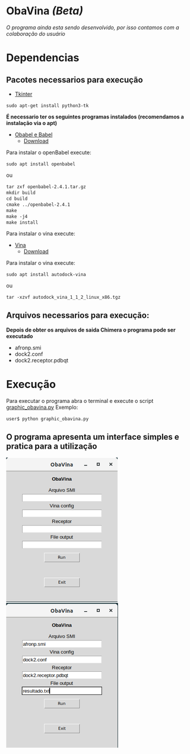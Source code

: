 # ObaVina *(Beta)*

*O programa ainda esta sendo desenvolvido, por isso contamos com a colaboração do usuário*

# Dependencias

## Pacotes necessarios para execução

* [Tkinter](https://docs.python.org/3/library/tkinter.html)
```
sudo apt-get install python3-tk
```

**É necessario ter os seguintes programas instalados (recomendamos a instalação via o apt)**

* [Obabel e Babel](http://openbabel.org)
	* [Download](https://sourceforge.net/projects/openbabel/files/openbabel/2.4.1/openbabel-2.4.1.tar.gz/download)

Para instalar o openBabel execute:

```
sudo apt install openbabel
```

ou

```
tar zxf openbabel-2.4.1.tar.gz
mkdir build
cd build
cmake ../openbabel-2.4.1
make
make -j4
make install
```
Para instalar o vina execute:

* [Vina](http://vina.scripps.edu/)
	* [Download](http://vina.scripps.edu/download/autodock_vina_1_1_2_linux_x86.tgz)

Para instalar o vina execute:

```
sudo apt install autodock-vina
```
ou

```
tar -xzvf autodock_vina_1_1_2_linux_x86.tgz
```

## Arquivos necessarios para execução:

**Depois de obter os arquivos de saida Chimera o programa pode ser executado**
* afronp.smi
* dock2.conf
* dock2.receptor.pdbqt

# Execução

Para executar o programa abra o terminal e execute o script [graphic_obavina.py](graphic_obavina.py)
Exemplo:
```shell
user$ python graphic_obavina.py
```


## O programa apresenta um interface simples e pratica para a utilização

![Obavina](img/obavina1_captura.png)
![Obavina](img/obavina2_captura.png)
